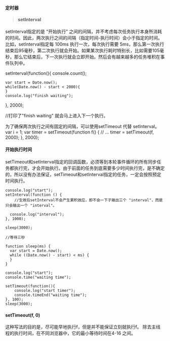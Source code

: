 #### 定时器


> #### setInterval

setInterval指定的是 “开始执行” 之间的间隔，并不考虑每次任务执行本身所消耗的时间。因此，两次执行之间的间隔（指定时间-执行时间）会小于指定的时间。比如，setInterval指定每 100ms 执行一次，每次执行需要 5ms，那么第一次执行结束后95毫秒，第二次执行就会开始。如果某次执行耗时特别长，比如需要105毫秒，那么它结束后，下一次执行就会立即开始。然后会有越来越多的任务堆积在事件队列中。

setInterval(function(){
	console.count();

	var start = Date.now();
	while(Date.now() - start < 2000){					
	}
	console.log("finish waiting");
}, 2000);		

//打印了"finish waiting" 就会马上进入下一个执行。

为了确保两次执行之间有固定的间隔，可以使用setTimeout 代替 setInterval。
var i = 1;
var timer = setTimeout(function f() {
  // ...
  timer = setTimeout(f, 2000);
}, 2000);

#### 开始执行时间
setTimeout和setInterval指定的回调函数，必须等到本轮事件循环的所有同步任务都执行完，才会开始执行。由于前面的任务到底需要多少时间执行完，是不确定的，所以没有办法保证，setTimeout和setInterval指定的任务，一定会按照预定时间执行。

```
console.log("start");
setInterval(function () {
	//生效后setInterval不会产生累积效应，即不会一下子输出三个 "interval"，而是只会输出一个 "interval"。
	
  console.log("interval");
}, 1000);

sleep(3000);

//等待三秒

function sleep(ms) {
  var start = Date.now();
  while ((Date.now() - start) < ms) {
  }
}
```

```
console.log("start");
console.time("waiting time");

setTimeout(function(){
	console.log("start timer");
	console.timeEnd("waiting time");
}, 100);
sleep(3000);
```

#### setTimeout(f, 0)

这种写法的目的是，尽可能早地执行f，但是并不能保证立刻就执行f。 除去主线程的执行时间，在不同浏览器中，它的最小等待时间在4-16 之间。